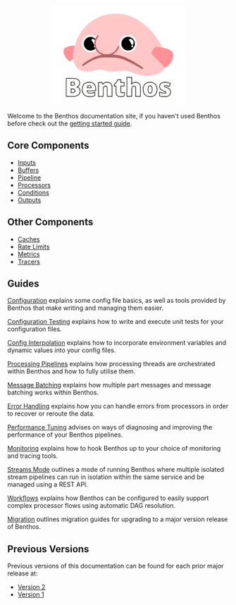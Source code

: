 <p align="center">
    <a href="https://www.benthos.dev"><img src="./images/logo_dark.svg" style="margin:0;" width="300" alt="Benthos"></a>
</p>

Welcome to the Benthos documentation site, if you haven't used Benthos before check out the [getting started guide](./getting_started.md).

## Core Components

- [Inputs](./inputs/README.md)
- [Buffers](./buffers/README.md)
- [Pipeline](./pipeline.md)
- [Processors](./processors/README.md)
- [Conditions](./conditions/README.md)
- [Outputs](./outputs/README.md)

## Other Components

- [Caches](./caches/README.md)
- [Rate Limits](./rate_limits/README.md)
- [Metrics](./metrics/README.md)
- [Tracers](./tracers/README.md)

## Guides

[Configuration](./configuration.md) explains some config file basics, as well as tools provided by Benthos that make writing and managing them easier.

[Configuration Testing](./configuration_testing.md) explains how to write and execute unit tests for your configuration files.

[Config Interpolation](./config_interpolation.md) explains how to incorporate environment variables and dynamic values into your config files.

[Processing Pipelines](./pipeline.md) explains how processing threads are orchestrated within Benthos and how to fully utilise them.

[Message Batching](./batching.md) explains how multiple part messages and message batching works within Benthos.

[Error Handling](./error_handling.md) explains how you can handle errors from processors in order to recover or reroute the data.

[Performance Tuning](./performance_tuning.md) advises on ways of diagnosing and improving the performance of your Benthos pipelines.

[Monitoring](./monitoring.md) explains how to hook Benthos up to your choice of monitoring and tracing tools.

[Streams Mode](./streams/README.md) outlines a mode of running Benthos where multiple isolated stream pipelines can run in isolation within the same service and be managed using a REST API.

[Workflows](./workflows.md) explains how Benthos can be configured to easily support complex processor flows using automatic DAG resolution.

[Migration](./migration/README.md) outlines migration guides for upgrading to a major version release of Benthos.

## Previous Versions

Previous versions of this documentation can be found for each prior major release at:

- [Version 2](https://docs.benthos.dev/archive/v2/)
- [Version 1](https://docs.benthos.dev/archive/v1/)
